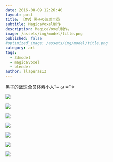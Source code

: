 ```yaml
---
date: 2016-08-09 12:26:40
layout: post
title: 【MV】黑子の篮球全员
subtitle: MagicaVoxel制作
description: MagicaVoxel制作。
image: /assets/img/model/title.png
published: false
#optimized_image: /assets/img/model/title.png
category: art
tags:
  - 3dmodel
  - magicavoxel
  - blender
author: llapuras13
---
```


黑子的篮球全员体素小人･ิ≖ ω ≖･ิ✧

![](../assets/img/model/kuroko.png)

![](../assets/img/model/dakai.png)

![](../assets/img/model/kisei.png)

![](../assets/img/model/midori.png)

![](../assets/img/model/murasaki.png)

![](../assets/img/model/akashi.png)

![](../assets/img/model/momoi.png)